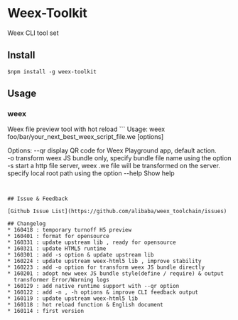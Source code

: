 Weex-Toolkit
============

Weex CLI tool set

## Install
``` $npm install -g weex-toolkit ```

##  Usage

### weex
Weex file preview tool with hot reload ``` Usage: weex
foo/bar/your_next_best_weex_script_file.we [options]

Options:
  --qr    display QR code for Weex Playground app, default action.               
  -o      transform weex JS bundle only, specify bundle file name using the option
  -s      start a http file server, weex .we file will be transformed on the server. specify local root path using the option
  --help  Show help                                                       
```


## Issue & Feedback

[Github Issue List](https://github.com/alibaba/weex_toolchain/issues)

## Changelog
* 160418 : temporary turnoff H5 preview
* 160401 : format for opensource
* 160331 : update upstream lib , ready for opensource
* 160321 : update HTML5 runtime
* 160301 : add -s option & update upstream lib
* 160224 : update upstream weex-html5 lib , improve stability
* 160223 : add -o option for transform weex JS bundle directly
* 160201 : adopt new weex JS bundle style(define / require) & output
  transformer Error/Warning logs
* 160129 : add native runtime support with --qr option
* 160122 : add -n , -h options & improve CLI feedback output
* 160119 : update upstream weex-html5 lib
* 160118 : hot reload function & English document
* 160114 : first version
